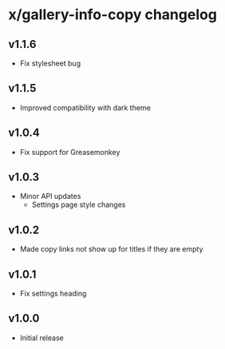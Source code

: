 # x/gallery-info-copy changelog

## v1.1.6
* Fix stylesheet bug

## v1.1.5
* Improved compatibility with dark theme

## v1.0.4
* Fix support for Greasemonkey

## v1.0.3
* Minor API updates
  * Settings page style changes

## v1.0.2
* Made copy links not show up for titles if they are empty

## v1.0.1
* Fix settings heading

## v1.0.0
* Initial release
